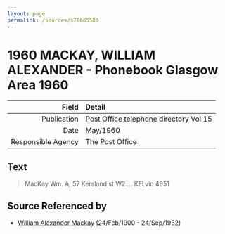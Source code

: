 ```yaml
---
layout: page
permalink: /sources/s78685500
---
```


# 1960 MACKAY, WILLIAM ALEXANDER - Phonebook Glasgow Area 1960

Field | Detail
---:|:---
Publication | Post Office telephone directory Vol 15
Date | May/1960
Responsible Agency | The Post Office

## Text

> MacKay Wm. A, 57 Kersland st W2.... KELvin 4951
>

## Source Referenced by

* [William Alexander Mackay](../people/@9383584@-william-alexander-mackay-b1900-2-24-d1982-9-24.md) (24/Feb/1900 - 24/Sep/1982)
